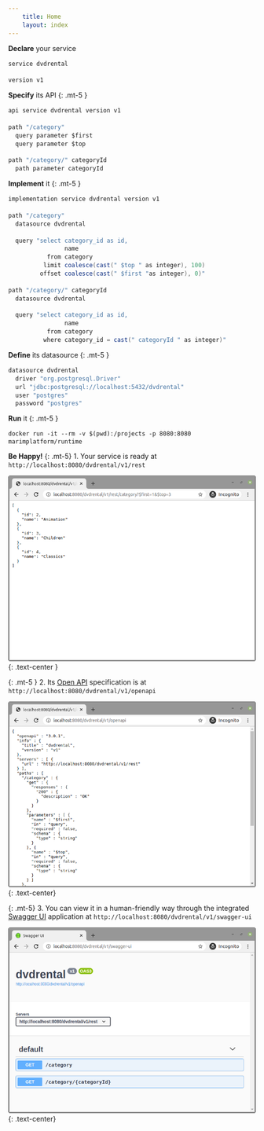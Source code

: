 ```yaml
---
    title: Home
    layout: index
---
```

**Declare** your service
```java
service dvdrental

version v1
```

**Specify** its API
{: .mt-5 }
```java
api service dvdrental version v1

path "/category"
  query parameter $first
  query parameter $top

path "/category/" categoryId
  path parameter categoryId	
```

**Implement** it
{: .mt-5 }
```java
implementation service dvdrental version v1

path "/category"
  datasource dvdrental

  query "select category_id as id, 
	            name 
           from category
          limit coalesce(cast(" $top " as integer), 100) 
         offset coalesce(cast(" $first "as integer), 0)"

path "/category/" categoryId
  datasource dvdrental

  query "select category_id as id, 
                name 
           from category
          where category_id = cast(" categoryId " as integer)"
```

**Define** its datasource
{: .mt-5 }
```java
datasource dvdrental
  driver "org.postgresql.Driver"
  url "jdbc:postgresql://localhost:5432/dvdrental"
  user "postgres"
  password "postgres"
```

**Run** it
{: .mt-5 }
```shell
docker run -it --rm -v $(pwd):/projects -p 8080:8080 marimplatform/runtime
```

**Be Happy!**
{: .mt-5}
1\. Your service is ready at `http://localhost:8080/dvdrental/v1/rest`

<img src="img/categories.png" class="img-fluid">
{: .text-center }

{: .mt-5 }
2\. Its [Open API](https://www.openapis.org/) specification is at `http://localhost:8080/dvdrental/v1/openapi`

<img src="img/open-api.png" class="img-fluid">
{: .text-center}

{: .mt-5}
3\. You can view it in a human-friendly way through the integrated [Swagger UI](https://swagger.io/tools/swagger-ui/) application at `http://localhost:8080/dvdrental/v1/swagger-ui`

<img src="img/swagger-ui.png" class="img-fluid">
{: .text-center}

